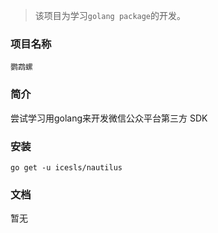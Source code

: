 > 该项目为学习`golang package`的开发。

### 项目名称
`鹦鹉螺`

### 简介
尝试学习用golang来开发微信公众平台第三方 SDK

### 安装
```
go get -u icesls/nautilus
```

### 文档
暂无
